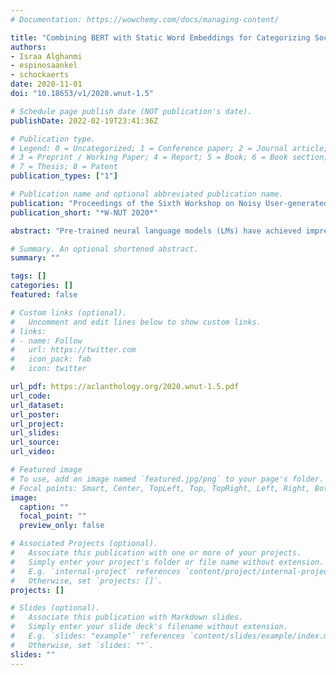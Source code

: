```yaml
---
# Documentation: https://wowchemy.com/docs/managing-content/

title: "Combining BERT with Static Word Embeddings for Categorizing Social Media"
authors:
- Israa Alghanmi
- espinosaankel
- schockaerts
date: 2020-11-01
doi: "10.18653/v1/2020.wnut-1.5"

# Schedule page publish date (NOT publication's date).
publishDate: 2022-02-19T23:41:36Z

# Publication type.
# Legend: 0 = Uncategorized; 1 = Conference paper; 2 = Journal article;
# 3 = Preprint / Working Paper; 4 = Report; 5 = Book; 6 = Book section;
# 7 = Thesis; 8 = Patent
publication_types: ["1"]

# Publication name and optional abbreviated publication name.
publication: "Proceedings of the Sixth Workshop on Noisy User-generated Text"
publication_short: "*W-NUT 2020*"

abstract: "Pre-trained neural language models (LMs) have achieved impressive results in various natural language processing tasks, across different languages. Surprisingly, this extends to the social media genre, despite the fact that social media often has very different characteristics from the language that LMs have seen during training. A particularly striking example is the performance of AraBERT, an LM for the Arabic language, which is successful in categorizing social media posts in Arabic dialects, despite only having been trained on Modern Standard Arabic. Our hypothesis in this paper is that the performance of LMs for social media can nonetheless be improved by incorporating static word vectors that have been specifically trained on social media. We show that a simple method for incorporating such word vectors is indeed successful in several Arabic and English benchmarks. Curiously, however, we also find that similar improvements are possible with word vectors that have been trained on traditional text sources (e.g. Wikipedia)."

# Summary. An optional shortened abstract.
summary: ""

tags: []
categories: []
featured: false

# Custom links (optional).
#   Uncomment and edit lines below to show custom links.
# links:
# - name: Follow
#   url: https://twitter.com
#   icon_pack: fab
#   icon: twitter

url_pdf: https://aclanthology.org/2020.wnut-1.5.pdf
url_code:
url_dataset:
url_poster:
url_project:
url_slides:
url_source:
url_video:

# Featured image
# To use, add an image named `featured.jpg/png` to your page's folder. 
# Focal points: Smart, Center, TopLeft, Top, TopRight, Left, Right, BottomLeft, Bottom, BottomRight.
image:
  caption: ""
  focal_point: ""
  preview_only: false

# Associated Projects (optional).
#   Associate this publication with one or more of your projects.
#   Simply enter your project's folder or file name without extension.
#   E.g. `internal-project` references `content/project/internal-project/index.md`.
#   Otherwise, set `projects: []`.
projects: []

# Slides (optional).
#   Associate this publication with Markdown slides.
#   Simply enter your slide deck's filename without extension.
#   E.g. `slides: "example"` references `content/slides/example/index.md`.
#   Otherwise, set `slides: ""`.
slides: ""
---
```

